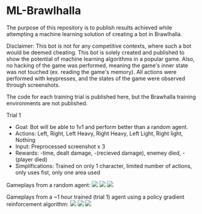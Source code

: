 # ML-Brawlhalla
The purpose of this repository is to publish results achieved while attempting a machine learning solution of creating a bot in Brawlhalla.

Disclaimer: This bot is not for any competitive contexts, where such a bot would be deemed cheating. This bot is solely created and published to show the potential of machine learning algorithms in a popular game. Also, no hacking of the game was performed, meaning the game's inner state was not touched (ex. reading the game's memory). All actions were performed with keypresses, and the states of the game were observed through screenshots.

The code for each training trial is published here, but the Brawhalla training environments are not published.

Trial 1
- Goal: Bot will be able to 1v1 and perform better than a random agent.
- Actions: Left, Right, Left Heavy, Right Heavy, Left Light, Right light, Nothing
- Input: Preprocessed screenshot x 3
- Rewards: -time, dealt damage, -(recieved damage), enemey died, -(player died)
- Simplifications: Trained on only 1 character, limited number of actions, only uses fist, only one area used

Gameplays from a random agent:
![](./gifs/random_1.gif)
![](./gifs/random_2.gif)
![](./gifs/random_3.gif)

Gameplays from a ~1 hour trained (trial 1) agent using a policy gradient reinforcement algorithm:
![](./gifs/trained_t1_1.gif)
![](./gifs/trained_t1_2.gif)
![](./gifs/trained_t1_3.gif)
